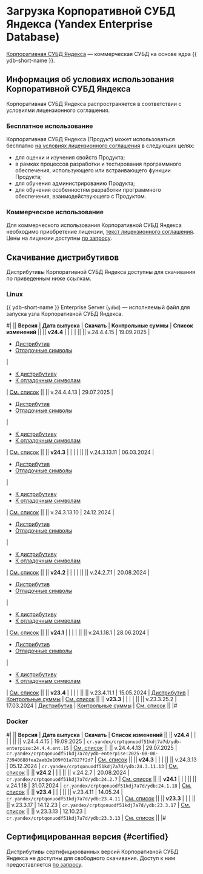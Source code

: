 # Загрузка Корпоративной СУБД Яндекса (Yandex Enterprise Database)

[Корпоративная СУБД Яндекса](https://ydb.yandex.ru) — коммерческая СУБД на основе ядра {{ ydb-short-name }}.

## Информация об условиях использования Корпоративной СУБД Яндекса

Корпоративная СУБД Яндекса распространяется в соответствии с условиями лицензионного соглашения.

### Бесплатное использование

Корпоративная СУБД Яндекса (Продукт) может использоваться бесплатно [на условиях лицензионного соглашения](https://ясубд.рф/cond/) в следующих целях:

- для оценки и изучения свойств Продукта;
- в рамках процессов разработки и тестирования программного обеспечения, использующего или встраивающего функции Продукта;
- для обучения администрированию Продукта;
- для обучения особенностям разработки программного обеспечения, взаимодействующего с Продуктом.

### Коммерческое использование

Для коммерческого использования Корпоративной СУБД Яндекса необходимо приобретение лицензии, [текст лицензионного соглашения](https://ясубд.рф/cond-commercial/). Цены на лицензии доступны [по запросу](https://ydb.yandex.ru/#form).

## Скачивание дистрибутивов

Дистрибутивы Корпоративной СУБД Яндекса доступны для скачивания по приведенным ниже ссылкам.

### Linux

{{ ydb-short-name }} Enterprise Server (`ydbd`) — исполняемый файл для запуска узла Корпоративной СУБД Яндекса.

#|
|| **Версия** | **Дата выпуска** | **Скачать** | **Контрольные суммы** | **Список изменений** ||
|| **v24.4** |  |  |  |  ||
|| v.24.4.4.15 | 19.09.2025 |

- [Дистрибутив](http://binaries.ydb.enterprise.website.yandexcloud.net/builds/24.4.4.ent.15/ydbd-enterpise-24.4.4.ent.15-stable-linux-amd64.tar.xz)
- [Отладочные символы](http://binaries.ydb.enterprise.website.yandexcloud.net/builds/24.4.4.ent.15/ydbd-enterpise-24.4.4.ent.15-stable-linux-amd64-debug.tar.xz)

|

- [К дистрибутиву](http://binaries.ydb.enterprise.website.yandexcloud.net/builds/24.4.4.ent.15/checksums.txt)
- [К отладочным символам](http://binaries.ydb.enterprise.website.yandexcloud.net/builds/24.4.4.ent.15/checksums.debug.txt)

| [См. список](../changelog-enterprise.md#24-4-4-15) ||
|| v.24.4.4.13 | 29.07.2025 |
- [Дистрибутив](https://binaries.ясубд.рф/release/24.4.4.13/yasubd-24.4.4.13-linux-amd64.tar.xz)
- [Отладочные символы](https://binaries.ясубд.рф/release/24.4.4.13/yasubd-24.4.4.13-linux-amd64-debug.tar.xz)

|

- [К дистрибутиву](https://binaries.ясубд.рф/release/24.4.4.13/checksums.txt)
- [К отладочным символам](https://binaries.ясубд.рф/release/24.4.4.13/checksums.debug.txt)

| [См. список](../changelog-enterprise.md#24-4-4-13) ||
|| **v24.3** |  |  |  |  ||
|| v.24.3.13.11 | 06.03.2024 |

- [Дистрибутив](https://binaries.ясубд.рф/release/24.3.13.11/yasubd-24.3.13.11-linux-amd64.tar.xz)
- [Отладочные символы](https://binaries.ясубд.рф/release/24.3.13.11/yasubd-24.3.13.11-linux-amd64-debug.tar.xz)

|

- [К дистрибутиву](https://binaries.ясубд.рф/release/24.3.13.11/checksums.txt)
- [К отладочным символам](https://binaries.ясубд.рф/release/24.3.13.11/checksums.debug.txt)

| [См. список](../changelog-enterprise.md#24-3-13-11) ||
|| v.24.3.13.10 | 24.12.2024 |

- [Дистрибутив](https://binaries.ясубд.рф/release/24.3.13.10/yasubd-24.3.13.10-linux-amd64.tar.xz)
- [Отладочные символы](https://binaries.ясубд.рф/release/24.3.13.10/yasubd-24.3.13.10-linux-amd64-debug.tar.xz)

|

- [К дистрибутиву](https://binaries.ясубд.рф/release/24.3.13.10/checksums.txt)
- [К отладочным символам](https://binaries.ясубд.рф/release/24.3.13.10/checksums.debug.txt)

| [См. список](../changelog-enterprise.md#24-3-13-10) ||
|| **v24.2** |  |  |  |  ||
|| v.24.2.7.1 | 20.08.2024 |

- [Дистрибутив](https://binaries.ясубд.рф/release/24.2.7.1/yasubd-24.2.7.1-linux-amd64.tar.xz)
- [Отладочные символы](https://binaries.ясубд.рф/release/24.2.7.1/yasubd-24.2.7.1-linux-amd64-debug.tar.xz)

|

- [К дистрибутиву](https://binaries.ясубд.рф/release/24.2.7.1/checksums.txt)
- [К отладочным символам](https://binaries.ясубд.рф/release/24.2.7.1/checksums.debug.txt)

| [См. список](../changelog-enterprise.md#24-2) ||
|| **v24.1** |  |  |  |  ||
|| v.24.1.18.1 | 28.06.2024 |

- [Дистрибутив](https://binaries.ясубд.рф/release/24.1.18.1/yasubd-24.1.18.1-linux-amd64.tar.xz)
- [Отладочные символы](https://binaries.ясубд.рф/release/24.1.18.1/yasubd-24.1.18.1-linux-amd64-debug.tar.xz)

|

- [К дистрибутиву](https://binaries.ясубд.рф/release/24.1.18.1/checksums.txt)
- [К отладочным символам](https://binaries.ясубд.рф/release/24.1.18.1/checksums.debug.txt)

| [См. список](../changelog-enterprise.md#24-1) ||
|| **v23.4** |  |  |  |  ||
|| v.23.4.11.1 | 15.05.2024 | [Дистрибутив](https://binaries.ясубд.рф/release/23.4.11.1/yasubd-23.4.11.1-linux-amd64.tar.gz) | [Контрольные суммы](https://binaries.ясубд.рф/release/23.4.11.1/checksums.txt) | [См. список](../changelog-enterprise.md#23-4) ||
|| **v23.3** |  |  |  |  ||
|| v.23.3.25.2 | 17.03.2024 | [Дистрибутив](https://binaries.ясубд.рф/release/23.3.25.2/yasubd-23.3.25.2-linux-amd64.tar.gz) | [Контрольные суммы](https://binaries.ясубд.рф/release/23.3.25.2/checksums.txt) | [См. список](../changelog-enterprise.md#23-3) ||
|#

### Docker

#|
|| **Версия** | **Дата выпуска** | **Скачать** | **Список изменений** ||
|| **v24.4** |  |  |  |  ||
|| v.24.4.4.15 | 19.09.2025 | `cr.yandex/crptqonuodf51kdj7a7d/ydb-enterpise:24.4.4.ent.15` | [См. список](../changelog-enterprise.md#24-4-4-15) ||
|| v.24.4.4.13 | 29.07.2025 | `cr.yandex/crptqonuodf51kdj7a7d/ydb-enterpise:2025-08-08-73940688fea2aeb2e109f01a7827f2d7` | [См. список](../changelog-enterprise.md#24-4-4-13) ||
|| **v24.3** |  |  |  ||
|| v.24.3.13 | 05.12.2024 | `cr.yandex/crptqonuodf51kdj7a7d/ydb:24.3.11.13` | [См. список](../changelog-enterprise.md#24-3-13-10) ||
|| **v24.2** |  |  |  ||
|| v.24.2.7 | 20.08.2024 | `cr.yandex/crptqonuodf51kdj7a7d/ydb:24.2.7` | [См. список](../changelog-enterprise.md#24-2) ||
|| **v24.1** |  |  |  ||
|| v.24.1.18 | 31.07.2024 | `cr.yandex/crptqonuodf51kdj7a7d/ydb:24.1.18` | [См. список](../changelog-enterprise.md#24-1) ||
|| **v23.4** |  |  |  ||
|| v.23.4.11 | 14.05.24 | `cr.yandex/crptqonuodf51kdj7a7d/ydb:23.4.11` | [См. список](../changelog-enterprise.md#23-4) ||
|| **v23.3** |  |  |  ||
|| v.23.3.17 | 14.12.23 | `cr.yandex/crptqonuodf51kdj7a7d/ydb:23.3.17` | [См. список](../changelog-server.md#23-3-17) ||
|| v.23.3.13 | 12.10.23 | `cr.yandex/crptqonuodf51kdj7a7d/ydb:23.3.13` | [См. список](../changelog-server.md#23-3) ||
|#

## Сертифицированная версия {#certified}

Дистрибутивы сертифицированных версий Корпоративной СУБД Яндекса не доступны для свободного скачивания. Доступ к ним предоставляется [по запросу](https://ydb.yandex.ru/#form).
